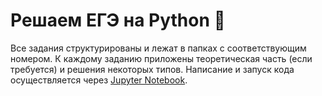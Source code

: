 # Решаем ЕГЭ на Python 🐍


Все задания структурированы и лежат в папках с соответствующим номером.
К каждому заданию приложены теоретическая часть (если требуется) и решения некоторых типов.
Написание и запуск кода осуществляется через [Jupyter Notebook](https://jupyter.org/).